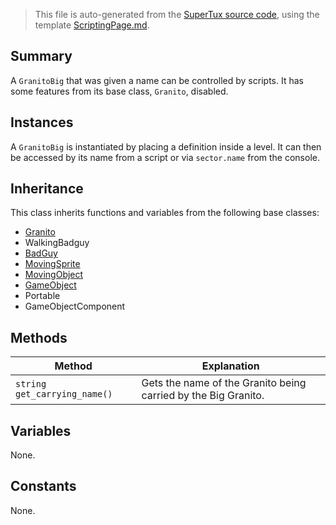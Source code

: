 > This file is auto-generated from the [SuperTux source code](https://github.com/SuperTux/supertux/tree/master/src), using the template [ScriptingPage.md](https://github.com/SuperTux/wiki/tree/master/templates/ScriptingPage.md).

Summary
-------

A `GranitoBig` that was given a name can be controlled by scripts. It has some features from its base class, `Granito`, disabled. 

Instances
--------

A `GranitoBig` is instantiated by placing a definition inside a level. It can then be accessed by its name from a script or via `sector.name` from the console. 

Inheritance
--------

This class inherits functions and variables from the following base classes:
* [Granito](https://github.com/SuperTux/supertux/wiki/ScriptingGranito)
* WalkingBadguy
* [BadGuy](https://github.com/SuperTux/supertux/wiki/ScriptingBadGuy)
* [MovingSprite](https://github.com/SuperTux/supertux/wiki/ScriptingMovingSprite)
* [MovingObject](https://github.com/SuperTux/supertux/wiki/ScriptingMovingObject)
* [GameObject](https://github.com/SuperTux/supertux/wiki/ScriptingGameObject)
* Portable
* GameObjectComponent


Methods
-------

Method | Explanation
-------|-------
`string get_carrying_name()` | Gets the name of the Granito being carried by the Big Granito. 


Variables
---------

None.

Constants
---------

None.
